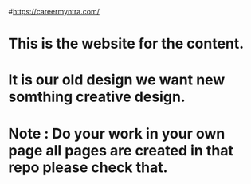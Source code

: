 #https://careermyntra.com/
# This is the website for the content.
# It is our old design we want new somthing creative design.
# Note : Do your work in your own page all pages are created in that repo please check that.
